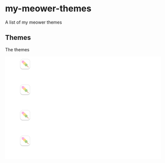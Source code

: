 # my-meower-themes
A list of my meower themes


## Themes
The themes

<img src="/theme.svg" style="--orange: #a37a43;
--background: #332b22;
--foreground: #ffffff;
--foregroundOrange: #ffffff;
--tinting: #453827;
--orangeLight: #e8b26a;
--orangeDark: #5e421c;">